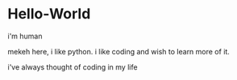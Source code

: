 # Hello-World

i'm human

mekeh here, i like python.
i like coding and wish to learn more of it.

i've always thought of coding in my life

